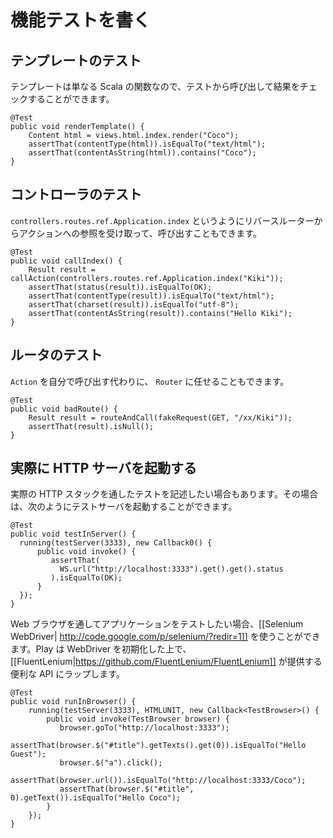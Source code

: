 <!-- translated -->
<!--
# Writing functional tests
-->
# 機能テストを書く

<!--
## Testing a template
-->
## テンプレートのテスト

<!--
As a template is a standard Scala function, you can execute it from a test and check the result:
-->
テンプレートは単なる Scala の関数なので、テストから呼び出して結果をチェックすることができます。

```
@Test
public void renderTemplate() {
    Content html = views.html.index.render("Coco");
    assertThat(contentType(html)).isEqualTo("text/html");
    assertThat(contentAsString(html)).contains("Coco");
}
```

<!--
## Testing your controllers
-->
## コントローラのテスト

<!--
You can also retrieve an action reference from the reverse router, such as `controllers.routes.ref.Application.index`. You can then invoke it:
-->
`controllers.routes.ref.Application.index` というようにリバースルーターからアクションへの参照を受け取って、呼び出すこともできます。

```
@Test
public void callIndex() {
    Result result = callAction(controllers.routes.ref.Application.index("Kiki"));   
    assertThat(status(result)).isEqualTo(OK);
    assertThat(contentType(result)).isEqualTo("text/html");
    assertThat(charset(result)).isEqualTo("utf-8");
    assertThat(contentAsString(result)).contains("Hello Kiki");
}
```

<!--
## Testing the router
-->
## ルータのテスト

<!--
Instead of calling the `Action` yourself, you can let the `Router` do it:
-->
`Action` を自分で呼び出す代わりに、 `Router` に任せることもできます。

```
@Test
public void badRoute() {
    Result result = routeAndCall(fakeRequest(GET, "/xx/Kiki"));
    assertThat(result).isNull();
}
```

<!--
## Starting a real HTTP server
-->
## 実際に HTTP サーバを起動する

<!--
Sometimes you want to test the real HTTP stack from with your test. You can do this by starting a test server:
-->
実際の HTTP スタックを通したテストを記述したい場合もあります。その場合は、次のようにテストサーバを起動することができます。

```
@Test
public void testInServer() {
  running(testServer(3333), new Callback0() {
      public void invoke() {
         assertThat(
           WS.url("http://localhost:3333").get().get().status
         ).isEqualTo(OK);
      }
  });
}
```

<!--
If you want to test your application from with a Web browser, you can use [[Selenium WebDriver| http://code.google.com/p/selenium/?redir=1]]. Play will start the WebDriver for your, and wrap it in the convenient API provided by [[FluentLenium|https://github.com/FluentLenium/FluentLenium]].
-->
Web ブラウザを通してアプリケーションをテストしたい場合、[[Selenium WebDriver| http://code.google.com/p/selenium/?redir=1]] を使うことができます。Play は WebDriver を初期化した上で、 [[FluentLenium|https://github.com/FluentLenium/FluentLenium]] が提供する便利な API にラップします。

```
@Test
public void runInBrowser() {
    running(testServer(3333), HTMLUNIT, new Callback<TestBrowser>() {
        public void invoke(TestBrowser browser) {
           browser.goTo("http://localhost:3333"); 
           assertThat(browser.$("#title").getTexts().get(0)).isEqualTo("Hello Guest");
           browser.$("a").click();
           assertThat(browser.url()).isEqualTo("http://localhost:3333/Coco");
           assertThat(browser.$("#title", 0).getText()).isEqualTo("Hello Coco");
        }
    });
}
```
